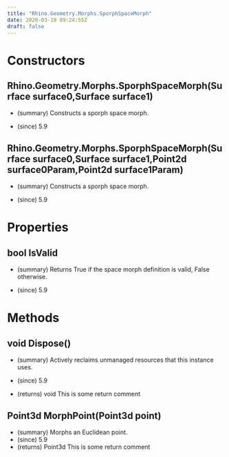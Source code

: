 ```yaml
---
title: "Rhino.Geometry.Morphs.SporphSpaceMorph"
date: 2020-03-10 09:24:55Z
draft: false
---
```


# Constructors
## Rhino.Geometry.Morphs.SporphSpaceMorph(Surface surface0,Surface surface1)
- (summary) 
     Constructs a sporph space morph.
     
- (since) 5.9
## Rhino.Geometry.Morphs.SporphSpaceMorph(Surface surface0,Surface surface1,Point2d surface0Param,Point2d surface1Param)
- (summary) 
     Constructs a sporph space morph.
     
- (since) 5.9
# Properties
## bool IsValid
- (summary) 
     Returns True if the space morph definition is valid, False otherwise.
     
- (since) 5.9
# Methods
## void Dispose()
- (summary) 
     Actively reclaims unmanaged resources that this instance uses.
     
- (since) 5.9
- (returns) void This is some return comment
## Point3d MorphPoint(Point3d point)
- (summary) Morphs an Euclidean point.
- (since) 5.9
- (returns) Point3d This is some return comment
